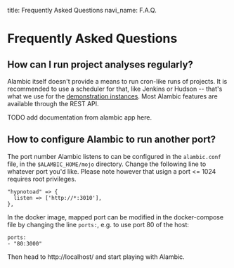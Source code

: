 title: Frequently Asked Questions
navi_name: F.A.Q.

# Frequently Asked Questions

## How can I run project analyses regularly?

Alambic itself doesn't provide a means to run cron-like runs of projects. It is recommended to use a scheduler for that, like Jenkins or Hudson -- that's what we use for the [demonstration instances](http://eclipse.castalia.camp). Most Alambic features are available through the REST API.

TODO add documentation from alambic app here.

## How to configure Alambic to run another port?

The port number Alambic listens to can be configured in the `alambic.conf` file, in the `$ALAMBIC_HOME/mojo` directory. Change the following line to whatever port you'd like. Please note however that usign a port <= 1024 requires root privileges.

    "hypnotoad" => {
      listen => ['http://*:3010'],
    },

In the docker image, mapped port can be modified in the docker-compose file by changing the line `ports:`, e.g. to use port 80 of the host:

    ports:
    - "80:3000"

Then head to http://localhost/ and start playing with Alambic.
